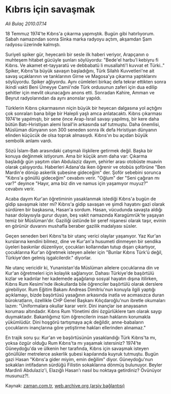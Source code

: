 # Kıbrıs için savaşmak

*Ali Bulaç 2010.07.14*

<td class="columnist-detail">
<p>18 Temmuz 1974'te Kıbrıs'a çıkarma yapmıştık. Bugün gibi hatırlıyorum. Sabah namazından sonra Sinka marka radyoyu açtım, akşamdan Şam radyosu üzerinde kalmıştı.</p>
<p>
<div id="haberMetinDiv">
<p>Suriyeli spiker gür, heyecanlı bir sesle ilk haberi veriyor, Arapçanın o muhteşem hitabet gücüyle şunları söylüyordu: "Bede'el harbu'l kebiyru fi Kıbrıs. Ve akamet et-tayyaratü ve debbabatü li musallahti'l kuvvat et Türki.." Spiker, Kıbrıs'ta büyük savaşın başladığını, Türk Silahlı Kuvvetleri'ne ait savaş uçaklarının ve tanklarının Girne ve Magosa'ya çıkarma yaptıklarını söylüyordu. Spiker ağlıyordu. Aynı cümleleri birkaç defa tekrar ettikten sonra ikindi vakti Beni Ümeyye Camii'nde Türk ordusunun zaferi için dua edilip şehitler için mevlit okunacağını anons etti. Sonradan Kahire, Amman ve Beyrut radyolarından da aynı anonslar yapıldı.
<p>Türklerin Kıbrıs çıkarmasının niçin büyük bir heyecan dalgasına yol açtığını çok sonraları bana bilge bir Halepli yaşlı amca anlatacaktı. Kıbrıs çıkarması 1974'te yapılmıştı, bir sene önce Arap-İsrail savaşı yapılmış, bir kere daha bütün Batı-Hıristiyan alemi İsrail'in arkasında saf tutmuştu. Daha önemlisi, Müslüman dünyanın son 300 seneden sonra ilk defa Hıristiyan dünyanın elinden küçücük de olsa toprak almasıydı. Kıbrıs'ın bu açıdan büyük sembolik anlamı vardı.
<p>Sözü İslam-Batı arasındaki çatışmalı ilişkilere getirmek değil. Başka bir konuya değinmek istiyorum. Ama bir küçük anım daha var: Çıkarma başladığı gün yaşıtım olan Abdulaziz dayım, şehirler arası otobüste muavin olarak çalışıyordu. Haberleri Adana'da iken öğrenir ve otobüs şoförüne "Ben Mardin'e dönüp askerlik şubesine gideceğim" der. Şoför sebebini sorunca "Kıbrıs'a gönüllü gideceğim" cevabını verir. "Oğlum" der "Seni çağıran mı var?" deyince "Hayır, ama biz din ve namus için yaşamıyor muyuz?" cevabını verir.
<p>Acaba dayım Kur'an öğretiminin yasaklanmak istediği Kıbrıs'a bugün de gidip savaşmak ister mi? Kıbrıs'a gidip savaşan ve şimdi hayatını gazi olarak sürdüren bir başkasına, Hasan'a sordum. Hasan, vücudunda savaşta aldığı hasar dolayısıyla gurur duyan, beş vakit namazında Karagümrük'te yaşayan temiz bir Müslüman'dır. Gaziliği üstünde bir şeref nişanesi olarak taşır, evinin en görünür duvarını mushafla beraber gazilik madalyası süsler.
<p>Geçen seneden beri Kıbrıs'ta bir utanç verici olaylar yaşanıyor. Yaz Kur'an kurslarına kendini bilmez, dine ve Kur'an'a husumeti dinmeyen bir sendika üyeleri baskınlar düzenliyor, çocukları kollarından tutup dışarı çıkartıyor, çocuklarına Kur'an öğretmek isteyen aileler için "Bunlar Kıbrıs Türk'ü değil, Türkiye'den gelmiş işgalcilerdir." diyorlar.
<p>Ne utanç vericidir ki, Yunanistan'da Müslüman ailelere çocuklarına din ve Kur'an öğretmeleri için kolaylık sağlanıyor. Dahası Türkiye'de başörtülü kızlar ve kadınlar her kademede aşağılanıp sosyal hayatın dışına itilirken, Kıbrıs Rum Kesimi'nde ilkokullarda bile öğrenciler başörtülü olarak derslere girebiliyor. Rum Eğitim Bakanı Andreas Dimitriu'nun konuyla ilgili yaptığı açıklamayı, bizde başörtüsü yasağının arkasında inatla ve acımasızca duran bürokratların, özellikle CHP Genel Başkanı Kılıçdaroğlu'nun ibretle okumaları lazım: "Üniformalara okullar karar verir. Dini inançlar ise anayasanın koruması altındadır. Kıbrıs Rum Yönetimi dini özgürlüklere tam olarak saygı duymaktadır. Bakanlığımız tüm öğrencilerin insan haklarını korumakla yükümlüdür. Dini hoşgörü tartışmaya açık değildir, anne-babaların çocuklarını inançlarına göre yetiştirme hakları ellerinden alınamaz."
<p>En trajik soru şu: Kur'an ve başörtüsünün yasaklandığı Türk Kıbrıs'ta mı, yoksa özgür olduğu Rum Kıbrıs'ta mı yaşamak istersiniz? 1974'te Güneydoğu'da ve ülkenin her tarafında, Kıbrıs için savaşmak isteyen gönüllüler metrelerce askerlik şubesi kapılarında kuyruk tutmuştu. Bugün gazi Hasan "Kıbrıs'a gider miyim, emin değilim" diyor. Güneydoğu'nun sokakları intifadanın sürdüğü Filistin sokaklarına dönmüş bulunuyor. Beyler Mardinli Abdulaziz'i, Elazığlı Hasan'ı nasıl bu noktaya getirdiniz? Övünüyor musunuz?!. </p></p></p></p></p></p></p></div>
</p>
<a href="http://web.archive.org/web/20110106180310/mailto:a.bulac@zaman.com.tr">
</a></td>

Kaynak: [zaman.com.tr](http://zaman.com.tr/yazar.do?yazino=1005187), [web.archive.org (arşiv bağlantısı)](http://web.archive.org/web/20110106180310/http://www.zaman.com.tr/yazar.do?yazino=1005187)
